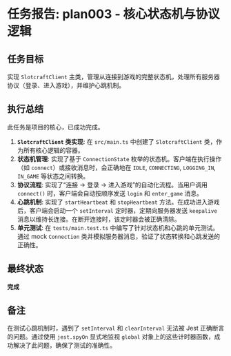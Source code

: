 # 任务报告: plan003 - 核心状态机与协议逻辑

## 任务目标

实现 `SlotcraftClient` 主类，管理从连接到游戏的完整状态机，处理所有服务器协议（登录、进入游戏），并维护心跳机制。

## 执行总结

此任务是项目的核心，已成功完成。

1.  **`SlotcraftClient` 类实现**: 在 `src/main.ts` 中创建了 `SlotcraftClient` 类，作为所有核心逻辑的容器。
2.  **状态机管理**: 实现了基于 `ConnectionState` 枚举的状态机。客户端在执行操作（如 `connect`）或接收消息时，会正确地在 `IDLE`, `CONNECTING`, `LOGGING_IN`, `IN_GAME` 等状态之间转换。
3.  **协议流程**: 实现了“连接 -> 登录 -> 进入游戏”的自动化流程。当用户调用 `connect()` 时，客户端会自动按顺序发送 `login` 和 `enter_game` 消息。
4.  **心跳机制**: 实现了 `startHeartbeat` 和 `stopHeartbeat` 方法。在成功进入游戏后，客户端会启动一个 `setInterval` 定时器，定期向服务器发送 `keepalive` 消息以维持长连接。在断开连接时，该定时器会被正确清除。
5.  **单元测试**: 在 `tests/main.test.ts` 中编写了针对状态机和心跳的单元测试。通过 mock `Connection` 类并模拟服务器消息，验证了状态转换和心跳发送的正确性。

## 最终状态

**完成**

## 备注

在测试心跳机制时，遇到了 `setInterval` 和 `clearInterval` 无法被 Jest 正确断言的问题。通过使用 `jest.spyOn` 显式地监视 `global` 对象上的这些计时器函数，成功解决了此问题，确保了测试的准确性。
